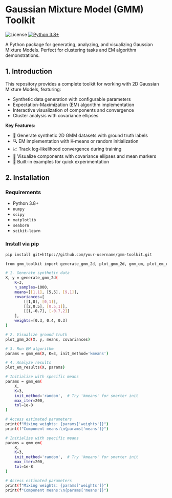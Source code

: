# Gaussian Mixture Model (GMM) Toolkit

![License](https://img.shields.io/badge/License-MIT-blue.svg)
[![Python 3.8+](https://img.shields.io/badge/Python-3.8%2B-blue.svg)](https://www.python.org/)

A Python package for generating, analyzing, and visualizing Gaussian Mixture Models. Perfect for clustering tasks and EM algorithm demonstrations.

## 1. Introduction

This repository provides a complete toolkit for working with 2D Gaussian Mixture Models, featuring:
- Synthetic data generation with configurable parameters
- Expectation-Maximization (EM) algorithm implementation
- Interactive visualization of components and convergence
- Cluster analysis with covariance ellipses

**Key Features:**
- 🎯 Generate synthetic 2D GMM datasets with ground truth labels
- 🔍 EM implementation with K-means or random initialization
- 📈 Track log-likelihood convergence during training
- 🎨 Visualize components with covariance ellipses and mean markers
- 🧪 Built-in examples for quick experimentation

## 2. Installation

### Requirements
- Python 3.8+
- `numpy`
- `scipy`
- `matplotlib`
- `seaborn`
- `scikit-learn`

### Install via pip
```bash
pip install git+https://github.com/your-username/gmm-toolkit.git

from gmm_toolkit import generate_gmm_2d, plot_gmm_2d, gmm_em, plot_em_results

# 1. Generate synthetic data
X, y = generate_gmm_2d(
    K=3,
    n_samples=1000,
    means=[[1,1], [5,5], [9,1]],
    covariances=[
        [[1,0], [0,1]],
        [[2,0.5], [0.5,1]],
        [[1,-0.7], [-0.7,2]]
    ],
    weights=[0.3, 0.4, 0.3]
)

# 2. Visualize ground truth
plot_gmm_2d(X, y, means, covariances)

# 3. Run EM algorithm
params = gmm_em(X, K=3, init_method='kmeans')

# 4. Analyze results
plot_em_results(X, params)

# Initialize with specific means
params = gmm_em(
    X, 
    K=3,
    init_method='random',  # Try 'kmeans' for smarter init
    max_iter=200,
    tol=1e-8
)

# Access estimated parameters
print(f"Mixing weights: {params['weights']}")
print(f"Component means:\n{params['means']}")

# Initialize with specific means
params = gmm_em(
    X, 
    K=3,
    init_method='random',  # Try 'kmeans' for smarter init
    max_iter=200,
    tol=1e-8
)

# Access estimated parameters
print(f"Mixing weights: {params['weights']}")
print(f"Component means:\n{params['means']}")
